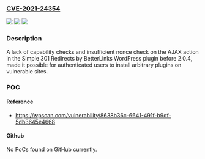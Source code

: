 ### [CVE-2021-24354](https://cve.mitre.org/cgi-bin/cvename.cgi?name=CVE-2021-24354)
![](https://img.shields.io/static/v1?label=Product&message=Simple%20301%20Redirects%20by%20BetterLinks&color=blue)
![](https://img.shields.io/static/v1?label=Version&message=2.0.0%3E%3D%202.0.0%20&color=brighgreen)
![](https://img.shields.io/static/v1?label=Vulnerability&message=CWE-862%20Missing%20Authorization&color=brighgreen)

### Description

A lack of capability checks and insufficient nonce check on the AJAX action in the Simple 301 Redirects by BetterLinks WordPress plugin before 2.0.4, made it possible for authenticated users to install arbitrary plugins on vulnerable sites.

### POC

#### Reference
- https://wpscan.com/vulnerability/8638b36c-6641-491f-b9df-5db3645e4668

#### Github
No PoCs found on GitHub currently.

